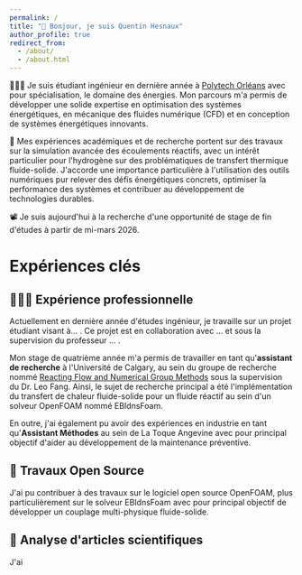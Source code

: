 ```yaml
---
permalink: /
title: "👋 Bonjour, je suis Quentin Hesnaux"
author_profile: true
redirect_from: 
  - /about/
  - /about.html
---
```


👨🏻‍💻 Je suis étudiant ingénieur en dernière année à [Polytech Orléans](https://www.univ-orleans.fr/fr/polytech) avec pour spécialisation, le domaine des énergies. Mon parcours m'a permis de développer une solide expertise en optimisation des systèmes énergétiques, en mécanique des fluides numérique (CFD) et en conception de systèmes énergétiques innovants.

🔬 Mes expériences académiques et de recherche portent sur des travaux sur la simulation avancée des écoulements réactifs, avec un intérêt particulier pour l'hydrogène sur des problématiques de transfert thermique fluide-solide. J'accorde une importance particulière à l'utilisation des outils numériques pur relever des défis énergétiques concrets, optimiser la performance des systèmes et contribuer au développement de technologies durables.

📽️ Je suis aujourd'hui à la recherche d'une opportunité de stage de fin d'études à partir de mi-mars 2026.

Expériences clés
======

👨🏻‍🔬 Expérience professionnelle
------
Actuellement en dernière année d'études ingénieur, je travaille sur un projet étudiant visant à... . Ce projet est en collaboration avec ... et sous la supervision du professeur ... .

Mon stage de quatrième année m'a permis de travailler en tant qu'**assistant de recherche** à l'Université de Calgary, au sein du groupe de recherche nommé [Reacting Flow and Numerical Group Methods](https://rockettroopers.wixsite.com/stormtrooper) sous la supervision du Dr. Leo Fang. Ainsi, le sujet de recherche principal a été l'implémentation du transfert de chaleur fluide-solide pour un fluide réactif au sein d'un solveur OpenFOAM nommé EBIdnsFoam.

En outre, j'ai également pu avoir des expériences en industrie en tant qu'**Assistant Méthodes** au sein de La Toque Angevine avec pour principal objectif d'aider au développement de la maintenance préventive. 

🤖 Travaux Open Source
------
J'ai pu contribuer à des travaux sur le logiciel open source OpenFOAM, plus particulièrement sur le solveur EBIdnsFoam avec pour principal objectif de développer un couplage multi-physique fluide-solide.

📜 Analyse d'articles scientifiques
------
J'ai

<!--
For those users that need more advanced functionality, the template also supports the following popular tools:
- [MathJax](https://www.mathjax.org/) for mathematical equations
- [Mermaid](https://mermaid.js.org/) for diagraming
- [Plotly](https://plotly.com/javascript/) for plotting

Getting started
======
1. Register a GitHub account if you don't have one and confirm your e-mail (required!)
1. Fork [this template](https://github.com/academicpages/academicpages.github.io) by clicking the "Use this template" button in the top right. 
1. Go to the repository's settings (rightmost item in the tabs that start with "Code", should be below "Unwatch"). Rename the repository "[your GitHub username].github.io", which will also be your website's URL.
1. Set site-wide configuration and create content & metadata (see below -- also see [this set of diffs](http://archive.is/3TPas) showing what files were changed to set up [an example site](https://getorg-testacct.github.io) for a user with the username "getorg-testacct")
1. Upload any files (like PDFs, .zip files, etc.) to the files/ directory. They will appear at https://[your GitHub username].github.io/files/example.pdf.  
1. Check status by going to the repository settings, in the "GitHub pages" section

Site-wide configuration
------
The main configuration file for the site is in the base directory in [_config.yml](https://github.com/academicpages/academicpages.github.io/blob/master/_config.yml), which defines the content in the sidebars and other site-wide features. You will need to replace the default variables with ones about yourself and your site's github repository. The configuration file for the top menu is in [_data/navigation.yml](https://github.com/academicpages/academicpages.github.io/blob/master/_data/navigation.yml). For example, if you don't have a portfolio or blog posts, you can remove those items from that navigation.yml file to remove them from the header. 

Create content & metadata
------
For site content, there is one Markdown file for each type of content, which are stored in directories like _publications, _talks, _posts, _teaching, or _pages. For example, each talk is a Markdown file in the [_talks directory](https://github.com/academicpages/academicpages.github.io/tree/master/_talks). At the top of each Markdown file is structured data in YAML about the talk, which the theme will parse to do lots of cool stuff. The same structured data about a talk is used to generate the list of talks on the [Talks page](https://academicpages.github.io/talks), each [individual page](https://academicpages.github.io/talks/2012-03-01-talk-1) for specific talks, the talks section for the [CV page](https://academicpages.github.io/cv), and the [map of places you've given a talk](https://academicpages.github.io/talkmap.html) (if you run this [python file](https://github.com/academicpages/academicpages.github.io/blob/master/talkmap.py) or [Jupyter notebook](https://github.com/academicpages/academicpages.github.io/blob/master/talkmap.ipynb), which creates the HTML for the map based on the contents of the _talks directory).

**Markdown generator**

The repository includes [a set of Jupyter notebooks](https://github.com/academicpages/academicpages.github.io/tree/master/markdown_generator
) that converts a CSV containing structured data about talks or presentations into individual Markdown files that will be properly formatted for the Academic Pages template. The sample CSVs in that directory are the ones I used to create my own personal website at stuartgeiger.com. My usual workflow is that I keep a spreadsheet of my publications and talks, then run the code in these notebooks to generate the Markdown files, then commit and push them to the GitHub repository.

How to edit your site's GitHub repository
------
Many people use a git client to create files on their local computer and then push them to GitHub's servers. If you are not familiar with git, you can directly edit these configuration and Markdown files directly in the github.com interface. Navigate to a file (like [this one](https://github.com/academicpages/academicpages.github.io/blob/master/_talks/2012-03-01-talk-1.md) and click the pencil icon in the top right of the content preview (to the right of the "Raw | Blame | History" buttons). You can delete a file by clicking the trashcan icon to the right of the pencil icon. You can also create new files or upload files by navigating to a directory and clicking the "Create new file" or "Upload files" buttons. 

Example: editing a Markdown file for a talk
![Editing a Markdown file for a talk](/images/editing-talk.png)

For more info
------
More info about configuring Academic Pages can be found in [the guide](https://academicpages.github.io/markdown/), the [growing wiki](https://github.com/academicpages/academicpages.github.io/wiki), and you can always [ask a question on GitHub](https://github.com/academicpages/academicpages.github.io/discussions). The [guides for the Minimal Mistakes theme](https://mmistakes.github.io/minimal-mistakes/docs/configuration/) (which this theme was forked from) might also be helpful.

-->
